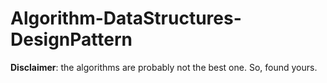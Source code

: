 # Algorithm-DataStructures-DesignPattern

**Disclaimer**: the algorithms are probably not the best one. So, found yours.
